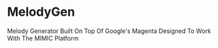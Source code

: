 # MelodyGen

Melody Generator Built On Top Of Google's Magenta Designed To Work With The MIMIC Platform

